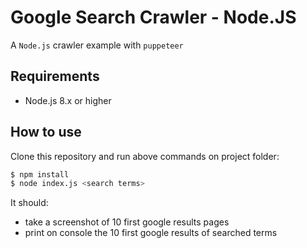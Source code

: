 # Google Search Crawler - Node.JS

A `Node.js` crawler example with `puppeteer`

## Requirements

* Node.js 8.x or higher

## How to use

Clone this repository and run above commands on project folder:

``` sh
$ npm install
$ node index.js <search terms>
```

It should: 

* take a screenshot of 10 first google results pages
* print on console the 10 first google results of searched terms

